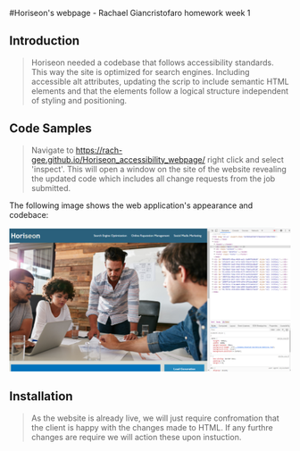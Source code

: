 #Horiseon's webpage - Rachael Giancristofaro homework week 1

## Introduction

> Horiseon needed a codebase that follows accessibility standards. This way the site is optimized for search engines. Including accessible alt attributes, updating the scrip to include semantic HTML elements and that the elements follow a logical structure independent of styling and positioning.

## Code Samples

> Navigate to https://rach-gee.github.io/Horiseon_accessibility_webpage/ right click and select 'inspect'. This will open a window on the site of the website revealing the updated code which includes all change requests from the job submitted. 

The following image shows the web application's appearance and codebace:

![The Horiseon webpage with code preview window](.\assets\images\Capture.PNG)



## Installation

> As the website is already live, we will just require confromation that the client is happy with the changes made to HTML. If any furthre changes are require we will action these upon instuction. 
